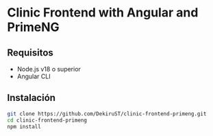 # Clinic Frontend with Angular and PrimeNG

## Requisitos
- Node.js v18 o superior
- Angular CLI

## Instalación
```bash
git clone https://github.com/DekiruST/clinic-frontend-primeng.git
cd clinic-frontend-primeng
npm install
